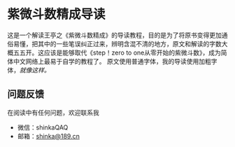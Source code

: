 # 紫微斗数精成导读
这是一个解读王亭之《紫微斗数精成》的导读教程，目的是为了将原书变得更加通俗易懂，把其中的一些笔误纠正过来，辨明含混不清的地方，原文和解读的字数大概五五开。这应该是能够取代《step！zero to one从零开始的紫微斗数》，成为简体中文网络上最易于自学的教程了。
原文使用普通字体，我的导读使用加粗字体，*就像这样。*

## 问题反馈
在阅读中有任何问题，欢迎联系我
* 微信：shinkaQAQ
* 邮箱：shinka@189.cn
